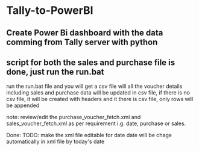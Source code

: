 # Tally-to-PowerBI
Create Power Bi dashboard with the data comming from Tally server with python
---
## script for both the sales and purchase file is done, just run the run.bat

run the run.bat file and you will get a csv file will all the voucher details including sales and purchase
data will be updated in csv file, if there is no csv file, it will be created with headers and it there is csv file, only rows will be appended

note: review/edit the purchase_voucher_fetch.xml and sales_voucher_fetch.xml as per requirement i.g. date, purchase or sales.

Done: TODO: make the xml file editable for date
date will be chage automatically in xml file by today's date